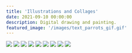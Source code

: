 ```yaml
---
title: 'Illustrations and Collages'
date: 2021-09-10 00:00:00
description: Digital drawing and painting.
featured_image: '/images/text_parrots_gif.gif'
---
```


<div class="gallery" data-columns="3">
	<img src="/images/text_parrots_gif.gif">
	<img src="/images/Icons-&-Text.jpg">
	<img src="/images/schoolchildren.jpg">
	<img src="/images/retro_pool.jpg">
	<img src="/images/glitch.JPG">
	<img src="/images/handsupfrog.jpg">
	<img src="/images/window-seat-small.JPG">
	<img src="/images/photo_collage_poppies-01.jpg">
	<img src="/images/finch-plate-mockup.JPG">
	
</div>
